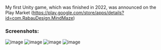 My first Unity game, which was finished in 2022, was announced on the Play Market (https://play.google.com/store/apps/details?id=com.RabauDesign.MindMaze)
### Screenshots:
![image](https://github.com/user-attachments/assets/b9b2149b-5d71-4a48-bdd6-1a282f99be50)
![image](https://github.com/user-attachments/assets/1336916b-9e00-4d4f-96ea-1859948af586)
![image](https://github.com/user-attachments/assets/85fb7f4e-1ce9-4342-8373-135399c8a23b)
![image](https://github.com/user-attachments/assets/3c1b280f-ea03-4dfa-a837-adae8e6ae6df)


